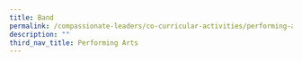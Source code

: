 ```yaml
---
title: Band
permalink: /compassionate-leaders/co-curricular-activities/performing-arts/band/
description: ""
third_nav_title: Performing Arts
---
```

